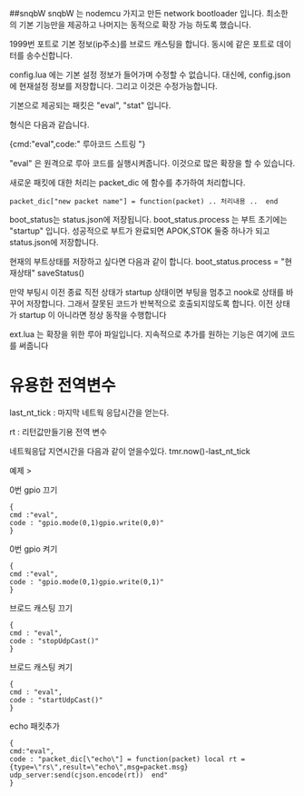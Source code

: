 ##snqbW
snqbW 는 nodemcu 가지고 만든 network bootloader 입니다.
최소한의 기본 기능만을 제공하고 나머지는 동적으로 확장 가능 하도록 했습니다.

1999번 포트로 기본 정보(ip주소)를 브로드 캐스팅을 합니다.
동시에 같은 포트로 데이터를 송수신합니다.

config.lua 에는 기본 설정 정보가 들어가며 수정할 수 없습니다.
대신에,
config.json에 현재설정 정보를 저장합니다. 그리고 이것은 수정가능합니다.

기본으로 제공되는 패킷은 "eval", "stat" 입니다.

형식은 다음과 같습니다.

{cmd:"eval",code:" 루아코드 스트링 "}

"eval" 은 원격으로 루아 코드를 실행시켜줍니다.
 이것으로 많은 확장을 할 수 있습니다.
 
새로운 패킷에 대한 처리는 packet_dic 에 함수를 추가하여 처리합니다.

```
packet_dic["new packet name"] = function(packet) .. 처리내용 ..  end 
```


boot_status는 status.json에 저장됩니다.
boot_status.process 는 부트 초기에는 "startup" 입니다.
성공적으로 부트가 완료되면 APOK,STOK 둘중 하나가 되고 status.json에 저장합니다.

현재의 부트상태를 저장하고 싶다면 다음과 같이 합니다.
boot_status.process = "현재상태"
saveStatus()

만약 부팅시 이전 종료 직전 상태가 startup 상태이면 부팅을 멈추고 nook로 상태를 바꾸어 저장합니다.
그래서 잘못된 코드가 반복적으로 호출되지않도록 합니다.
이전 상태가 startup 이 아니라면 정상 동작을 수행합니다

ext.lua 는 확장을 위한 루아 파일입니다.
지속적으로 추가를 원하는 기능은 여기에 코드를 써줍니다

# 유용한 전역변수

last_nt_tick : 마지막 네트웍 응답시간을 얻는다.

rt : 리턴값만들기용 전역 변수

네트웍응답 지연시간을 다음과 같이 얻을수있다.
tmr.now()-last_nt_tick



예제 >

0번 gpio 끄기

```
{
cmd :"eval",
code : "gpio.mode(0,1)gpio.write(0,0)"
}
```
0번 gpio 켜기
```
{
cmd :"eval",
code : "gpio.mode(0,1)gpio.write(0,1)"
}
```
브로드 캐스팅 끄기
```
{
cmd : "eval",
code : "stopUdpCast()"
}
```
브로드 캐스팅 켜기
```
{
cmd : "eval",
code : "startUdpCast()"
}
```
echo 패킷추가
```
{
cmd:"eval",
code : "packet_dic[\"echo\"] = function(packet) local rt = {type=\"rs\",result=\"echo\",msg=packet.msg} udp_server:send(cjson.encode(rt))  end"
}

```
